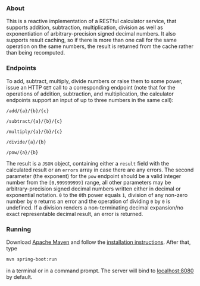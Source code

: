 ### About
 This is a reactive implementation of a RESTful calculator service, that supports addition, subtraction, multiplication, 
 division as well as exponentiation of arbitrary-precision signed decimal numbers. It also supports result caching, so 
 if there is more than one call for the same operation on the same numbers, the result is returned from the cache 
 rather than being recomputed.
 
### Endpoints
 To add, subtract, multiply, divide numbers or raise them to some power, issue an HTTP `GET` call to a corresponding 
 endpoint (note that for the operations of addition, subtraction, and multiplication, the calculator endpoints support 
 an input of up to three numbers in the same call):
 
 `/add/{a}/{b}/{c}`
 
 `/subtract/{a}/{b}/{c}`
 
 `/multiply/{a}/{b}/{c}`
 
 `/divide/{a}/{b}`
 
 `/pow/{a}/{b}`
 
 The result is a `JSON` object, containing either a `result` field with the calculated result or an `errors` array in case
  there are any errors.
 The second parameter (the exponent) for the `pow` endpoint should be a valid integer number from the `[0,999999999]` range, all
 other parameters may be arbitrary-precision signed decimal numbers written either in decimal or exponential notation.
 `0` to the `0`th power equals `1`, division of any non-zero number by `0` returns an error and the operation of dividing
 `0` by `0` is undefined.
 If a division renders a non-terminating decimal expansion/no exact representable decimal result, an error is returned.
 
### Running
 Download [Apache Maven](https://maven.apache.org/download.cgi) and follow the [installation instructions](https://maven.apache.org/install.html).
 After that, type 
 ```bash
mvn spring-boot:run
```
 in a terminal or in a command prompt. The server will bind to [localhost:8080](http://localhost:8080) by default.
